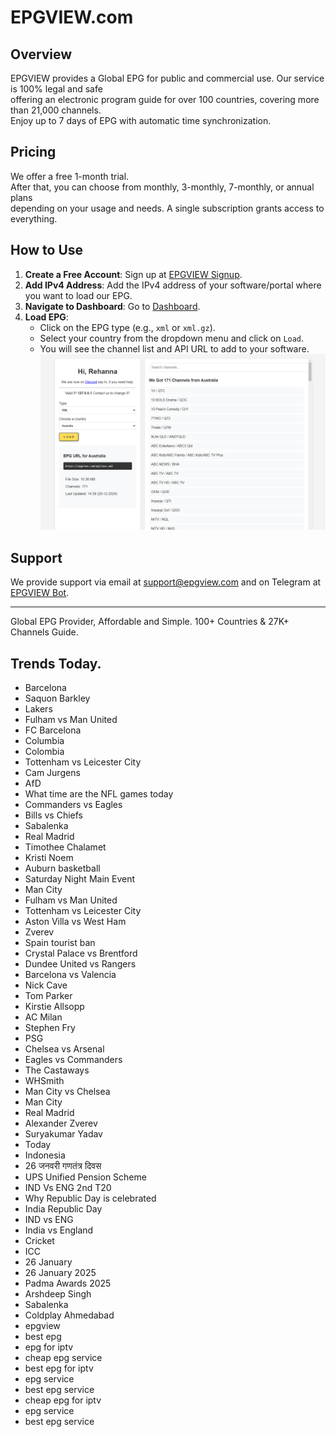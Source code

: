 # EPGVIEW.com



## Overview
EPGVIEW provides a Global EPG for public and commercial use. Our service is 100% legal and safe\
offering an electronic program guide for over 100 countries, covering more than 21,000 channels.\
Enjoy up to 7 days of EPG with automatic time synchronization.

## Pricing
We offer a free 1-month trial. \
After that, you can choose from monthly, 3-monthly, 7-monthly, or annual plans \
depending on your usage and needs. A single subscription grants access to everything.

## How to Use
1. **Create a Free Account**: Sign up at [EPGVIEW Signup](https://epgview.com/signup.php).
2. **Add IPv4 Address**: Add the IPv4 address of your software/portal where you want to load our EPG.
3. **Navigate to Dashboard**: Go to [Dashboard](https://epgview.com/dashboard.php).
4. **Load EPG**:
   - Click on the EPG type (e.g., `xml` or `xml.gz`).
   - Select your country from the dropdown menu and click on `Load`.
   - You will see the channel list and API URL to add to your software.
![EPGVIEW](img/dashboard.png)
## Support
We provide support via email at [support@epgview.com](mailto:support@epgview.com) and on Telegram at [EPGVIEW Bot](https://t.me/epgview_bot).

---

Global EPG Provider, Affordable and Simple. 100+ Countries & 27K+ Channels Guide.

## Trends Today.

- Barcelona
- Saquon Barkley
- Lakers
- Fulham vs Man United
- FC Barcelona
- Columbia
- Colombia
- Tottenham vs Leicester City
- Cam Jurgens
- AfD
- What time are the NFL games today
- Commanders vs Eagles
- Bills vs Chiefs
- Sabalenka
- Real Madrid
- Timothee Chalamet
- Kristi Noem
- Auburn basketball
- Saturday Night Main Event
- Man City
- Fulham vs Man United
- Tottenham vs Leicester City
- Aston Villa vs West Ham
- Zverev
- Spain tourist ban
- Crystal Palace vs Brentford
- Dundee United vs Rangers
- Barcelona vs Valencia
- Nick Cave
- Tom Parker
- Kirstie Allsopp
- AC Milan
- Stephen Fry
- PSG
- Chelsea vs Arsenal
- Eagles vs Commanders
- The Castaways
- WHSmith
- Man City vs Chelsea
- Man City
- Real Madrid
- Alexander Zverev
- Suryakumar Yadav
- Today
- Indonesia
- 26 जनवरी गणतंत्र दिवस
- UPS Unified Pension Scheme
- IND Vs ENG 2nd T20
- Why Republic Day is celebrated
- India Republic Day
- IND vs ENG
- India vs England
- Cricket
- ICC
- 26 January
- 26 January 2025
- Padma Awards 2025
- Arshdeep Singh
- Sabalenka
- Coldplay Ahmedabad
- epgview
- best epg
- epg for iptv
- cheap epg service
- best epg for iptv
- epg service
- best epg service
- cheap epg for iptv
- epg service
- best epg service
